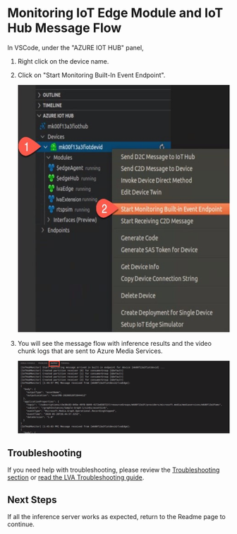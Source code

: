 # Monitoring IoT Edge Module and IoT Hub Message Flow
In VSCode, under the "AZURE IOT HUB" panel,  
1. Right click on the device name.  
2. Click on "Start Monitoring Built-In Event Endpoint".  

    <img src="../../../../images/_monitor01.jpg" width=500px/>   

3. You will see the message flow with inference results and the video chunk logs that are sent to Azure Media Services.  

    <img src="../../../../images/_monitor02.png" width=1200px/>   

## Troubleshooting
If you need help with troubleshooting, please review the [Troubleshooting section](deploy_iotedge_modules.ipynb) or [read the LVA Troubleshooting guide](https://docs.microsoft.com/en-us/azure/media-services/live-video-analytics-edge/troubleshoot-how-to).

## Next Steps

If all the inference server works as expected, return to the Readme page to continue.   